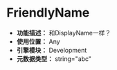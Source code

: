 ﻿# FriendlyName

- **功能描述：** 和DisplayName一样？
- **使用位置：** Any
- **引擎模块：** Development
- **元数据类型：** string="abc"
